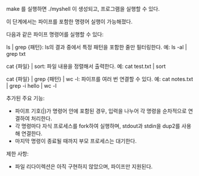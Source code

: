 make 를 실행하면 ./myshell 이 생성되고, 프로그램을 실행할 수 있다.

이 단계에서는 파이프를 포함한 명령어 실행이 가능해졌다.

다음과 같은 파이프 명령어를 실행할 수 있다:

ls | grep {패턴}: ls의 결과 중에서 특정 패턴을 포함한 줄만 필터링한다.
예: ls -al | grep txt

cat {파일} | sort: 파일 내용을 정렬해서 출력한다.
예: cat test.txt | sort

cat {파일} | grep {패턴} | wc -l: 파이프를 여러 번 연결할 수 있다.
예: cat notes.txt | grep -i hello | wc -l

추가된 주요 기능:
- 파이프 기호(|)가 명령어 안에 포함된 경우, 입력을 나누어 각 명령을 순차적으로 연결하여 처리한다.
- 각 명령마다 자식 프로세스를 fork하여 실행하며, stdout과 stdin을 dup2를 사용해 연결한다.
- 마지막 명령이 종료될 때까지 부모 프로세스는 대기한다.

제한 사항:
- 파일 리다이렉션은 아직 구현하지 않았으며, 파이프만 지원된다.
